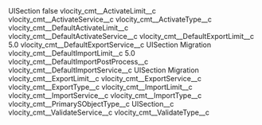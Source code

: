 <?xml version="1.0" encoding="UTF-8"?>
<CustomMetadata xmlns="http://soap.sforce.com/2006/04/metadata" xmlns:xsi="http://www.w3.org/2001/XMLSchema-instance" xmlns:xsd="http://www.w3.org/2001/XMLSchema">
    <label>UISection</label>
    <protected>false</protected>
    <values>
        <field>vlocity_cmt__ActivateLimit__c</field>
        <value xsi:nil="true"/>
    </values>
    <values>
        <field>vlocity_cmt__ActivateService__c</field>
        <value xsi:nil="true"/>
    </values>
    <values>
        <field>vlocity_cmt__ActivateType__c</field>
        <value xsi:nil="true"/>
    </values>
    <values>
        <field>vlocity_cmt__DefaultActivateLimit__c</field>
        <value xsi:nil="true"/>
    </values>
    <values>
        <field>vlocity_cmt__DefaultActivateService__c</field>
        <value xsi:nil="true"/>
    </values>
    <values>
        <field>vlocity_cmt__DefaultExportLimit__c</field>
        <value xsi:type="xsd:double">5.0</value>
    </values>
    <values>
        <field>vlocity_cmt__DefaultExportService__c</field>
        <value xsi:type="xsd:string">UISection Migration</value>
    </values>
    <values>
        <field>vlocity_cmt__DefaultImportLimit__c</field>
        <value xsi:type="xsd:double">5.0</value>
    </values>
    <values>
        <field>vlocity_cmt__DefaultImportPostProcess__c</field>
        <value xsi:nil="true"/>
    </values>
    <values>
        <field>vlocity_cmt__DefaultImportService__c</field>
        <value xsi:type="xsd:string">UISection Migration</value>
    </values>
    <values>
        <field>vlocity_cmt__ExportLimit__c</field>
        <value xsi:nil="true"/>
    </values>
    <values>
        <field>vlocity_cmt__ExportService__c</field>
        <value xsi:nil="true"/>
    </values>
    <values>
        <field>vlocity_cmt__ExportType__c</field>
        <value xsi:nil="true"/>
    </values>
    <values>
        <field>vlocity_cmt__ImportLimit__c</field>
        <value xsi:nil="true"/>
    </values>
    <values>
        <field>vlocity_cmt__ImportService__c</field>
        <value xsi:nil="true"/>
    </values>
    <values>
        <field>vlocity_cmt__ImportType__c</field>
        <value xsi:nil="true"/>
    </values>
    <values>
        <field>vlocity_cmt__PrimarySObjectType__c</field>
        <value xsi:type="xsd:string">UISection__c</value>
    </values>
    <values>
        <field>vlocity_cmt__ValidateService__c</field>
        <value xsi:nil="true"/>
    </values>
    <values>
        <field>vlocity_cmt__ValidateType__c</field>
        <value xsi:nil="true"/>
    </values>
</CustomMetadata>
